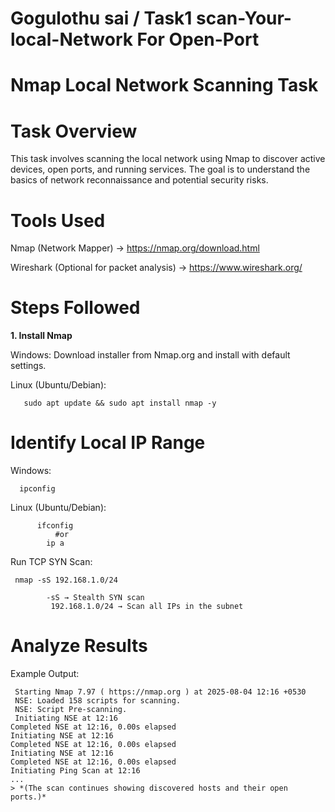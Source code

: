 # Gogulothu sai / Task1 scan-Your-local-Network For Open-Port

# Nmap Local Network Scanning Task

# Task Overview

This task involves scanning the local network using Nmap to discover active devices, open ports, and running services.
The goal is to understand the basics of network reconnaissance and potential security risks.

# Tools Used

Nmap (Network Mapper) → https://nmap.org/download.html

Wireshark (Optional for packet analysis) → https://www.wireshark.org/

 # Steps Followed

 **1. Install Nmap**
 
 Windows: Download installer from Nmap.org and install with default settings.
 
Linux (Ubuntu/Debian):

       sudo apt update && sudo apt install nmap -y

# Identify Local IP Range

Windows:

      ipconfig

Linux (Ubuntu/Debian):

          ifconfig
              #or 
            ip a
            
Run TCP SYN Scan:

     nmap -sS 192.168.1.0/24

            -sS → Stealth SYN scan
             192.168.1.0/24 → Scan all IPs in the subnet

# Analyze Results             

Example Output:


     Starting Nmap 7.97 ( https://nmap.org ) at 2025-08-04 12:16 +0530
     NSE: Loaded 158 scripts for scanning.
     NSE: Script Pre-scanning.
     Initiating NSE at 12:16
    Completed NSE at 12:16, 0.00s elapsed
    Initiating NSE at 12:16
    Completed NSE at 12:16, 0.00s elapsed
    Initiating NSE at 12:16
    Completed NSE at 12:16, 0.00s elapsed
    Initiating Ping Scan at 12:16
    ...
    > *(The scan continues showing discovered hosts and their open ports.)*
